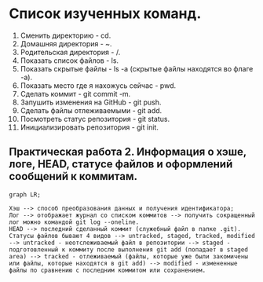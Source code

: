 # Список изученных команд. 

1. Сменить директорию - cd. 
2. Домашняя директория - ~. 
3. Родительская директория - /. 
4. Показать список файлов - ls. 
5. Показать скрытые файлы - ls -a (скрытые файлы находятся во флаге -a). 
6. Показать место где я нахожусь сейчас - pwd. 
7. Сделать коммит - git commit -m. 
8. Запушить изменения на GitHub - git push. 
9. Сделать файлы отлеживаемыми - git add.
10. Посмотреть статус репозитория - git status. 
11. Инициализировать репозитория - git init. 

## Практическая работа 2. Информация о хэше, логе, HEAD, статусе файлов и оформлений сообщений к коммитам.  

```mermaid
graph LR;

Хэш --> способ преобразования данных и получения идентификатора;
Лог --> отображает журнал со списком коммитов --> получить сокращенный лог можно командой git log --oneline.  
HEAD --> последний сделанный коммит (служебный файл в папке .git).  
Статусы файлов бывают 4 видов --> untracked, staged, tracked, modified --> untracked - неотслеживаемый файл в репозитории --> staged - подготовленный к коммиту после выполнения git add (попадает в staged area) --> tracked - отлеживаемый (файлы, которые уже были закомичены или файлы, которые находятся в git add) --> modified - измененные файлы по сравнению с последним коммитом или сохранением.
```